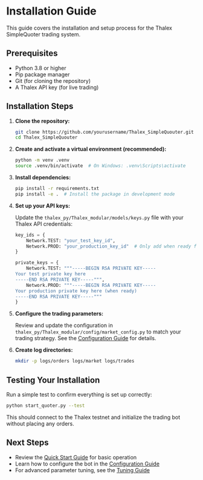 # Installation Guide

This guide covers the installation and setup process for the Thalex SimpleQuoter trading system.

## Prerequisites

- Python 3.8 or higher
- Pip package manager
- Git (for cloning the repository)
- A Thalex API key (for live trading)

## Installation Steps

1. **Clone the repository:**

   ```bash
   git clone https://github.com/yourusername/Thalex_SimpleQuouter.git
   cd Thalex_SimpleQuouter
   ```

2. **Create and activate a virtual environment (recommended):**

   ```bash
   python -m venv .venv
   source .venv/bin/activate  # On Windows: .venv\Scripts\activate
   ```

3. **Install dependencies:**

   ```bash
   pip install -r requirements.txt
   pip install -e .  # Install the package in development mode
   ```

4. **Set up your API keys:**

   Update the `thalex_py/Thalex_modular/models/keys.py` file with your Thalex API credentials:

   ```python
   key_ids = {
       Network.TEST: "your_test_key_id",
       Network.PROD: "your_production_key_id"  # Only add when ready for production
   }

   private_keys = {
       Network.TEST: """-----BEGIN RSA PRIVATE KEY-----
   Your test private key here
   -----END RSA PRIVATE KEY-----""",
       Network.PROD: """-----BEGIN RSA PRIVATE KEY-----
   Your production private key here (when ready)
   -----END RSA PRIVATE KEY-----"""
   }
   ```

5. **Configure the trading parameters:**

   Review and update the configuration in `thalex_py/Thalex_modular/config/market_config.py` to match your trading strategy. See the [Configuration Guide](configuration.md) for details.

6. **Create log directories:**

   ```bash
   mkdir -p logs/orders logs/market logs/trades
   ```

## Testing Your Installation

Run a simple test to confirm everything is set up correctly:

```bash
python start_quoter.py --test
```

This should connect to the Thalex testnet and initialize the trading bot without placing any orders.

## Next Steps

- Review the [Quick Start Guide](quickstart.md) for basic operation
- Learn how to configure the bot in the [Configuration Guide](configuration.md)
- For advanced parameter tuning, see the [Tuning Guide](tuning.md) 